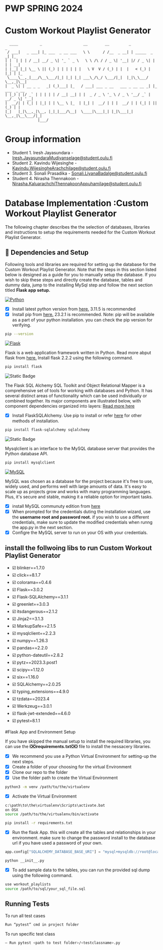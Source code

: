 
# PWP SPRING 2024
# Custom Workout Playlist Generator
```
  ____          _                   __        __         _               _        
 / ___|   _ ___| |_ ___  _ __ ___   \ \      / /__  _ __| | _____  _   _| |_      
| |  | | | / __| __/ _ \| '_ ` _ \   \ \ /\ / / _ \| '__| |/ / _ \| | | | __|     
| |__| |_| \__ \ || (_) | | | | | |   \ V  V / (_) | |  |   < (_) | |_| | |_      
 \____\__,_|___/\__\___/|_| |_| |_| ___\_/\_/ \___/|_|  |_|\_\___/ \__,_|\__|     
|  _ \| | __ _ _   _| (_)___| |_   / ___| ___ _ __   ___ _ __ __ _| |_ ___  _ __  
| |_) | |/ _` | | | | | / __| __| | |  _ / _ \ '_ \ / _ \ '__/ _` | __/ _ \| '__| 
|  __/| | (_| | |_| | | \__ \ |_  | |_| |  __/ | | |  __/ | | (_| | || (_) | |    
|_|   |_|\__,_|\__, |_|_|___/\__|  \____|\___|_| |_|\___|_|  \__,_|\__\___/|_|    
               |___/                                                                
```
# Group information
* Student 1. Iresh Jayasundara - Iresh.JayasundaraMudiyanselage@student.oulu.fi
* Student 2. Kavindu Wijesinghe - Kavindu.WijesingheArachchilage@student.oulu.fi
* Student 3. Sonali Prasadika - Sonali.LiyanaBadalge@student.oulu.fi
* Student 4. Nirasha Thennakoon - Nirasha.KaluarachchiThennakoonAppuhamilage@student.oulu.fi

# Database Implementation :Custom Workout Playlist Generator
The following chapter describes the the selection of databases, libraries and instructions to setup the requirements needed for the Custom Workout Playlist Generator. 

## 🔗 Dependencies and Setup

Following tools and libraries are required for setting up the database for the Custom Workout Playlist Generator. Note that the steps in this section listed below is designed as a guide for you to manually setup the database. If you wish to skip these steps and directly create the database, tables and dummy data, jump to the installing MySql step and follow the next section titled **Flask app setup.** 

[![Python](https://img.shields.io/badge/Python-FFD43B?style=for-the-badge&logo=python&logoColor=blue)](https://www.python.org)

- [x]  Install latest python version from [here.](https://www.python.org) 3.11.5 is recommended 
- [x]  Install pip from [here.](https://pip.pypa.io/en/stable/installation/) 23.2.1 is recommended.
Note: pip will be available as a part of your python installation. you can check the pip version for verifying.
```bash
pip --version
```
[![Flask](https://img.shields.io/badge/Flask-000000?style=for-the-badge&logo=flask&logoColor=white)](https://flask.palletsprojects.com/en/3.0.x/)

Flask is a web application framework written in Python. Read more abput flask from [here.](https://flask.palletsprojects.com/en/3.0.x/) Install flask 2.2.2 using the following command.
```bash
pip install flask
```


![Static Badge](https://img.shields.io/badge/SQLAlchemy--00353fe)

The Flask SQL Alchemy SQL Toolkit and Object Relational Mapper is a comprehensive set of tools for working with databases and Python. It has several distinct areas of functionality which can be used individually or combined together. Its major components are illustrated below, with component dependencies organized into layers: [Read more here](https://docs.sqlalchemy.org/en/20/intro.html)

- [x]  Install FlaskSQLAlchemy. Use pip to install or refer [here](https://docs.sqlalchemy.org/en/20/intro.html#installation) for other methods of installation.
```bash
pip install flask-sqlalchemy sqlalchemy
```
![Static Badge](https://img.shields.io/badge/mysqlclient-2299ff)

Mysqlclient is an interface to the MySQL database server that provides the Python database API.

```bash
pip install mysqlclient
```

[![MySQL](https://img.shields.io/badge/MySQL-005C84?style=for-the-badge&logo=mysql&logoColor=white)](https://www.mysql.com/downloads/)

MySQL was chosen as a database for the project because it's free to use, widely used, and performs well with large amounts of data. It's easy to scale up as projects grow and works with many programming languages. Plus, it's secure and stable, making it a reliable option for important tasks.

- [x]  install MySQL communuty edition from [here](https://www.mysql.com/products/community/)
- [x]  When prompted for the credentials duting the installation wizard, use the **username root  and password root.** if you wish to use a different credentials, make sure to update the modified credentials when runng the app.py in the next section. 
- [x]  Configre the MySQL server to run on your OS with your credentials.

## install the follwoing libs to run Custom Workout Playlist Generator
- ☑️ blinker==1.7.0
- ☑️ click==8.1.7
- ☑️ colorama==0.4.6
- ☑️ Flask==3.0.2
- ☑️ Flask-SQLAlchemy==3.1.1
- ☑️ greenlet==3.0.3
- ☑️ itsdangerous==2.1.2
- ☑️ Jinja2==3.1.3
- ☑️ MarkupSafe==2.1.5
- ☑️ mysqlclient==2.2.3
- ☑️ numpy==1.26.3
- ☑️ pandas==2.2.0
- ☑️ python-dateutil==2.8.2
- ☑️ pytz==2023.3.post1
- ☑️ scipy==1.12.0
- ☑️ six==1.16.0
- ☑️ SQLAlchemy==2.0.25
- ☑️ typing_extensions==4.9.0
- ☑️ tzdata==2023.4
- ☑️ Werkzeug==3.0.1
- ☑️ flask-jwt-extended==4.6.0
- ☑️ pytest=8.1.1

#Flask App and Environment Setup

If you have skipped the manual setup to install the required libraries, you can use the ❎❎**requirements.txt**❎❎ file to install the nessacery libraries. 

- [x]  We recommend you use a Python Virtual Environment for setting-up the next steps.
- [x]  Create a folder of your choosing for the virtual Environment
- [x]  Clone our repo to the folder
- [x]  Use the folder path to create the Virtual Environment
```bash
python3 -m venv /path/to/the/virtualenv
```
- [x]  Activate the Virtual Environment

```bash
c:\path\to\the\virtualenv\Scripts\activate.bat
on OSX
source /path/to/the/virtualenv/bin/activate
```
```bash
pip install -r requirements.txt
```
- [x]  Run the flask App. this will create all the tables and relationships in your environment. make sure to change the password install to the database url if you have used a password of your own.
```python
app.config["SQLALCHEMY_DATABASE_BASE_URI"] = "mysql+mysqldb://root@localhost/"
```
```bash
python __init__.py
```
- [x] To add sample data to the tables, you can run the provided sql dump using the following command.

```bash
use workout_playlists
source /path/to/sql/your_sql_file.sql
```
## Running Tests

To run all test cases 

```bash
Run “pytest” cmd in project folder
```

To run specific test class 
```bash
– Run pytest <path to test folder>/<testclassname>.py
```